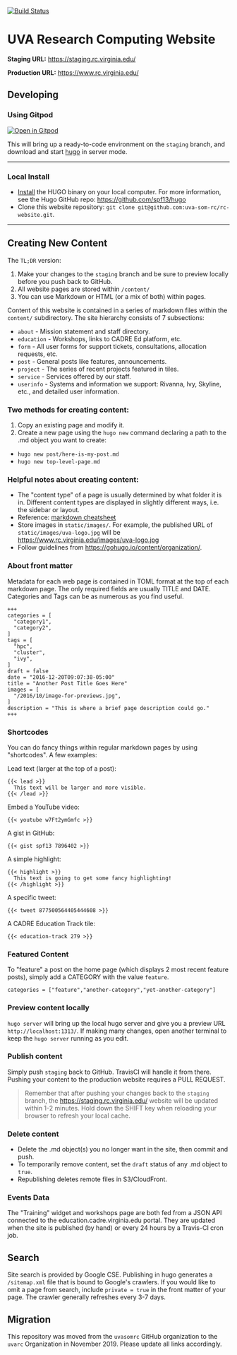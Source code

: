 [![Build Status](https://travis-ci.org/uvarc/rc-website.svg?branch=master)](https://travis-ci.org/uvarc/rc-website)

# UVA Research Computing Website

**Staging URL:**
https://staging.rc.virginia.edu/

**Production URL:**
https://www.rc.virginia.edu/

## Developing

### Using Gitpod

[![Open in Gitpod](https://gitpod.io/button/open-in-gitpod.svg)](https://gitpod.io/#https://github.com/uvarc/rc-website/tree/staging)

This will bring up a ready-to-code environment on the `staging` branch, and download and start [hugo](https://gohugo.io) in server mode.

- - -

### Local Install

* [Install](https://gohugo.io/overview/installing/) the HUGO binary on your local computer. For more information, see the Hugo GitHub repo: https://github.com/spf13/hugo
* Clone this website repository: `git clone git@github.com:uva-som-rc/rc-website.git`.

- - -

## Creating New Content

The `TL;DR` version:

1. Make your changes to the `staging` branch and be sure to preview locally before you push back to GitHub.
2. All website pages are stored within `/content/`
3. You can use Markdown or HTML (or a mix of both) within pages.

Content of this website is contained in a series of markdown files within the `content/` subdirectory. The site hierarchy consists of 7 subsections:

* `about` - Mission statement and staff directory.
* `education` - Workshops, links to CADRE Ed platform, etc.
* `form` - All user forms for support tickets, consultations, allocation requests, etc.
* `post` - General posts like features, announcements.
* `project` - The series of recent projects featured in tiles.
* `service` - Services offered by our staff.
* `userinfo` - Systems and information we support: Rivanna, Ivy, Skyline, etc., and detailed user information.

### Two methods for creating content:

1. Copy an existing page and modify it.
2. Create a new page using the `hugo new` command declaring a path to the .md object you want to create:
  * `hugo new post/here-is-my-post.md`
  * `hugo new top-level-page.md`
  
### Helpful notes about creating content:

  * The "content type" of a page is usually determined by what folder it is in. Different content types are displayed in slightly different ways, i.e. the sidebar or layout.
  * Reference: [markdown cheatsheet](https://github.com/adam-p/markdown-here/wiki/Markdown-Cheatsheet)
  * Store images in `static/images/`. For example, the published URL of `static/images/uva-logo.jpg` will be https://www.rc.virginia.edu/images/uva-logo.jpg
  * Follow guidelines from https://gohugo.io/content/organization/.

### About front matter

Metadata for each web page is contained in TOML format at the top of each markdown page. The only required fields are usually TITLE and DATE. Categories and Tags can be as numerous as you find useful.

    +++
    categories = [
      "category1",
      "category2",
    ]
    tags = [
      "hpc",
      "cluster",
      "ivy",
    ]
    draft = false
    date = "2016-12-20T09:07:38-05:00"
    title = "Another Post Title Goes Here"
    images = [
      "/2016/10/image-for-previews.jpg",
    ]
    description = "This is where a brief page description could go."
    +++

### Shortcodes

You can do fancy things within regular markdown pages by using "shortcodes". A few examples:

Lead text (larger at the top of a post):

    {{< lead >}}
      This text will be larger and more visible.
    {{< /lead >}}

Embed a YouTube video:

    {{< youtube w7Ft2ymGmfc >}}
    
A gist in GitHub:

    {{< gist spf13 7896402 >}}

A simple highlight:

    {{< highlight >}}
      This text is going to get some fancy highlighting!
    {{< /highlight >}}

A specific tweet:

    {{< tweet 877500564405444608 >}}

A CADRE Education Track tile:

    {{< education-track 279 >}}


### Featured Content
To "feature" a post on the home page (which displays 2 most recent feature posts), simply add a CATEGORY with the value `feature`.

    categories = ["feature","another-category","yet-another-category"]

### Preview content locally
`hugo server` will bring up the local hugo server and give you a preview URL `http://localhost:1313/`. If making many changes, open another terminal to keep the `hugo server` running as you edit.

### Publish content
Simply push `staging` back to GitHub. TravisCI will handle it from there. Pushing your content to the production website requires a PULL REQUEST.

> Remember that after pushing your changes back to the `staging` branch, the https://staging.rc.virginia.edu/ website will be updated within 1-2 minutes. Hold down the SHIFT key when reloading your browser to refresh your local cache.

### Delete content
* Delete the .md object(s) you no longer want in the site, then commit and push.
* To temporarily remove content, set the `draft` status of any .md object to `true`.
* Republishing deletes remote files in S3/CloudFront.

### Events Data

The "Training" widget and workshops page are both fed from a JSON API connected to the education.cadre.virginia.edu portal. They are updated when the site is published (by hand) or every 24 hours by a Travis-CI cron job.

## Search

Site search is provided by Google CSE. Publishing in hugo generates a `/sitemap.xml` file that is bound to Google's crawlers. If you would like to omit a page from search, include `private = true` in the front matter of your page. The crawler generally refreshes every 3-7 days.

## Migration

This repository was moved from the `uvasomrc` GitHub organization to the `uvarc` Organization in November 2019. Please update all links accordingly.
